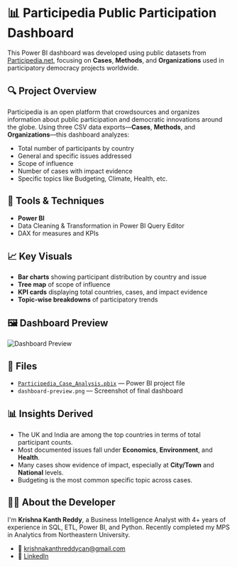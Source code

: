 # 📊 Participedia Public Participation Dashboard

This Power BI dashboard was developed using public datasets from [Participedia.net](https://participedia.net/), focusing on **Cases**, **Methods**, and **Organizations** used in participatory democracy projects worldwide.

## 🔍 Project Overview
Participedia is an open platform that crowdsources and organizes information about public participation and democratic innovations around the globe. Using three CSV data exports—**Cases**, **Methods**, and **Organizations**—this dashboard analyzes:

- Total number of participants by country
- General and specific issues addressed
- Scope of influence
- Number of cases with impact evidence
- Specific topics like Budgeting, Climate, Health, etc.

## 🧰 Tools & Techniques
- **Power BI**
- Data Cleaning & Transformation in Power BI Query Editor
- DAX for measures and KPIs

## 📈 Key Visuals
- **Bar charts** showing participant distribution by country and issue
- **Tree map** of scope of influence
- **KPI cards** displaying total countries, cases, and impact evidence
- **Topic-wise breakdowns** of participatory trends

## 🖼️ Dashboard Preview

![Dashboard Preview](dashboard-preview.png)

## 📁 Files
- [`Participedia_Case_Analysis.pbix`](./Participedia_Case_Analysis.pbix) — Power BI project file
- `dashboard-preview.png` — Screenshot of final dashboard

## 📊 Insights Derived
- The UK and India are among the top countries in terms of total participant counts.
- Most documented issues fall under **Economics**, **Environment**, and **Health**.
- Many cases show evidence of impact, especially at **City/Town** and **National** levels.
- Budgeting is the most common specific topic across cases.

## 👨‍💻 About the Developer

I'm **Krishna Kanth Reddy**, a Business Intelligence Analyst with 4+ years of experience in SQL, ETL, Power BI, and Python. Recently completed my MPS in Analytics from Northeastern University.

- 📧 krishnakanthreddycan@gmail.com  
- 🔗 [LinkedIn](https://linkedin.com/in/krishnakrk)

